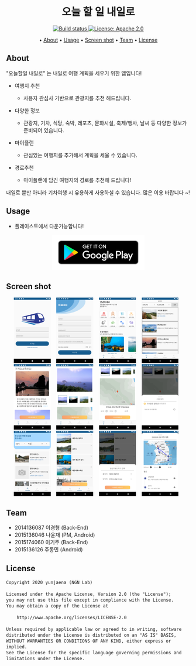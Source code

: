 <p>
    <h1 align="center">
            오늘 할 일 내일로
    </h1>
</p>

<p align="center">
    <a href="https://travis-ci.org/steverichey/google-play-badge-svg">
        <img src="https://travis-ci.org/steverichey/google-play-badge-svg.svg?branch=master" alt="Build status">
    </a>
    <a href="./license.md">
        <img src="https://img.shields.io/badge/license-Apache%202-blue" alt="License: Apache 2.0">
    </a>
</p>

<p align="center">
  • <a href="#about">About</a>
  • <a href="#usage">Usage</a>
  • <a href="#screen-shot">Screen shot</a>
  • <a href="#Team">Team</a>
  • <a href="#license">License</a>
</p>


## About

"오늘할일 내일로" 는 내일로 여행 계획을 세우기 위한 앱입니다!

- 여행지 추천
  - 사용자 관심사 기반으로 관광지를 추천 해드립니다.

- 다양한 정보
  - 관광지, 기차, 식당, 숙박, 레포츠, 문화시설, 축제/행사, 날씨 등 다양한 정보가 준비되어 있습니다.

- 마이플랜
  - 관심있는 여행지를 추가해서 계획을 세울 수 있습니다.

- 경로추천
  - 마이플랜에 담긴 여행지의 경로를 추천해 드립니다!

내일로 뿐만 아니라 기차여행 시 유용하게 사용하실 수 있습니다. 많은 이용 바랍니다 ~!

## Usage

- 플레이스토에서 다운가능합니다!
<p align="center">
<a href="https://play.google.com/store/apps/details?id=com.koreatech.naeilro">
<img src="./img/google-play-badge.png" width="50%">
</img>
</a>
</p>


## Screen shot
<p align="center">
        <img src="./img/1.png" width="20%" alt="1.png">&nbsp;&nbsp;&nbsp;
        <img src="./img/2.png" width="20%" alt="1.png">&nbsp;&nbsp;&nbsp;
        <img src="./img/3.png" width="20%" alt="1.png">&nbsp;&nbsp;&nbsp;
        <img src="./img/4.png" width="20%" alt="1.png">&nbsp;&nbsp;&nbsp;<br>
        <img src="./img/5.png" width="20%" alt="1.png">&nbsp;&nbsp;&nbsp;
        <img src="./img/6.png" width="20%" alt="1.png">&nbsp;&nbsp;&nbsp;
        <img src="./img/7.png" width="20%" alt="1.png">&nbsp;&nbsp;&nbsp;
        <img src="./img/8.png" width="20%" alt="1.png">&nbsp;&nbsp;&nbsp;<br>
        <img src="./img/9.png" width="20%" alt="1.png">&nbsp;&nbsp;&nbsp;
        <img src="./img/10.png" width="20%" alt="1.png">&nbsp;&nbsp;&nbsp;
        <img src="./img/11.png" width="20%" alt="1.png">&nbsp;&nbsp;&nbsp;
        <img src="./img/12.png" width="20%" alt="1.png">&nbsp;&nbsp;&nbsp;<br>
</p>


## Team

- 2014136087 이경형 (Back-End)
- 2015136046 나윤재 (PM, Android)
- 2015174060 이기주 (Back-End)
- 2015136126 주동민 (Android)

## License

```
Copyright 2020 yunjaena (NGN Lab)

Licensed under the Apache License, Version 2.0 (the "License");
you may not use this file except in compliance with the License.
You may obtain a copy of the License at

    http://www.apache.org/licenses/LICENSE-2.0

Unless required by applicable law or agreed to in writing, software
distributed under the License is distributed on an "AS IS" BASIS,
WITHOUT WARRANTIES OR CONDITIONS OF ANY KIND, either express or implied.
See the License for the specific language governing permissions and
limitations under the License.
```
